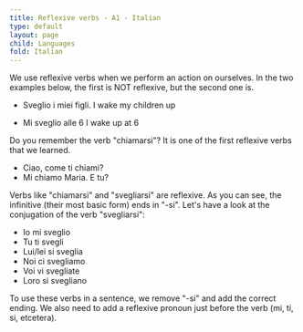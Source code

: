 ```yaml
---
title: Reflexive verbs - A1 - Italian
type: default
layout: page
child: Languages
fold: Italian
---
```


We use reflexive verbs when we perform an action on ourselves. In the two
examples below, the first is NOT reflexive, but the second one is.

- Sveglio i miei figli.
  I wake my children up

- Mi sveglio alle 6
  I wake up at 6

Do you remember the verb "chiamarsi"? It is one of the first reflexive verbs
that we learned.

- Ciao, come ti chiami?
- Mi chiamo Maria. E tu?

Verbs like "chiamarsi" and "svegliarsi" are reflexive. As you can see, the
infinitive (their most basic form) ends in "-si". Let's have a look at the
conjugation of the verb "svegliarsi":

- Io mi sveglio
- Tu ti svegli
- Lui/lei si sveglia
- Noi ci svegliamo
- Voi vi svegliate
- Loro si svegliano

To use these verbs in a sentence, we remove "-si" and add the correct ending.
We also need to add a reflexive pronoun just before the verb
(mi, ti, si, etcetera).

